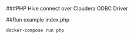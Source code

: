 ###PHP Hive connect over Cloudera ODBC Driver

##Run example index.php
```bash
docker-compose run php
```